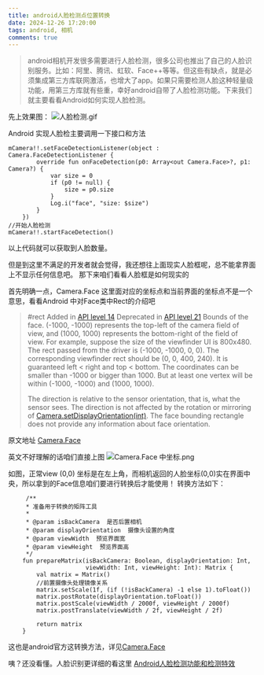 ```yaml
---
title: android人脸检测点位置转换
date: 2024-12-26 17:20:00
tags: android, 相机
comments: true
---
```


<meta name="referrer" content="no-referrer"/>

>android相机开发很多需要进行人脸检测，很多公司也推出了自己的人脸识别服务。比如：阿里、腾讯、虹软、Face++等等。但这些有缺点，就是必须集成第三方库联网激活，也增大了app。如果只需要检测人脸这种轻量级功能，用第三方库就有些重，幸好android自带了人脸检测功能。下来我们就主要看看Android如何实现人脸检测。

先上效果图：
![人脸检测.gif](https://upload-images.jianshu.io/upload_images/6471979-92cc8d7b2903b744.gif?imageMogr2/auto-orient/strip)

Android 实现人脸检主要调用一下接口和方法

```
mCamera!!.setFaceDetectionListener(object : Camera.FaceDetectionListener {
        override fun onFaceDetection(p0: Array<out Camera.Face>?, p1: Camera?) {
            var size = 0
            if (p0 != null) {
                size = p0.size
            }
            Log.i("face", "size: $size")
        }
    })
//开始人脸检测
mCamera!!.startFaceDetection()
```

以上代码就可以获取到人脸数量。

但是到这里不满足的开发者就会觉得，我还想往上面现实人脸框呢，总不能拿界面上不显示任何信息吧。
那下来咱们看看人脸框是如何现实的

首先明确一点，Camera.Face 这里面对应的坐标点和当前界面的坐标点不是一个意思，看看Android 中对Face类中Rect的介绍吧

>#rect
>Added in [API level 14](https://developer.android.google.cn/guide/topics/manifest/uses-sdk-element.html#ApiLevels)
Deprecated in [API level 21](https://developer.android.google.cn/guide/topics/manifest/uses-sdk-element.html#ApiLevels)
Bounds of the face. (-1000, -1000) represents the top-left of the camera field of view, and (1000, 1000) represents the bottom-right of the field of view. For example, suppose the size of the viewfinder UI is 800x480\. The rect passed from the driver is (-1000, -1000, 0, 0). The corresponding viewfinder rect should be (0, 0, 400, 240). It is guaranteed left < right and top < bottom. The coordinates can be smaller than -1000 or bigger than 1000\. But at least one vertex will be within (-1000, -1000) and (1000, 1000).
>
>The direction is relative to the sensor orientation, that is, what the sensor sees. The direction is not affected by the rotation or mirroring of [Camera.setDisplayOrientation(int)](https://developer.android.google.cn/reference/android/hardware/Camera.html#setDisplayOrientation(int)). The face bounding rectangle does not provide any information about face orientation.

原文地址 [Camera.Face](https://developer.android.google.cn/reference/android/hardware/Camera.Face.html)

英文不好理解的话咱们直接上图
![Camera.Face 中坐标.png](https://upload-images.jianshu.io/upload_images/6471979-8347d50ece1ed520.png?imageMogr2/auto-orient/strip%7CimageView2/2/w/1240)

如图，正常view (0,0) 坐标是在左上角，而相机返回的人脸坐标(0,0)实在界面中央，所以拿到的Face信息咱们要进行转换后才能使用！
转换方法如下：
```
     /**
     * 准备用于转换的矩阵工具
     *
     * @param isBackCamera  是否后置相机
     * @param displayOrientation  摄像头设置的角度
     * @param viewWidth  预览界面宽
     * @param viewHeight  预览界面高
     */
    fun prepareMatrix(isBackCamera: Boolean, displayOrientation: Int,
                      viewWidth: Int, viewHeight: Int): Matrix {
        val matrix = Matrix()
        //前置摄像头处理镜像关系
        matrix.setScale(1f, (if (!isBackCamera) -1 else 1).toFloat())
        matrix.postRotate(displayOrientation.toFloat())
        matrix.postScale(viewWidth / 2000f, viewHeight / 2000f)
        matrix.postTranslate(viewWidth / 2f, viewHeight / 2f)

        return matrix
    }
```

这也是android官方这转换方法，详见[Camera.Face](https://developer.android.google.cn/reference/android/hardware/Camera.Face.html)

咦？还没看懂。人脸识别更详细的看这里 [Android人脸检测功能和检测特效](https://www.jianshu.com/p/3a61cdaa3f58)